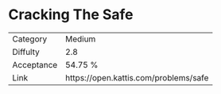 # Cracking The Safe

<table>
    <tr>
        <td>Category</td>
        <td>Medium</td>
    </tr>
    <tr>
        <td>Diffulty</td>
        <td>2.8</td>
    </tr>
    <tr>
        <td>Acceptance</td>
        <td>54.75 %</td>
    </tr>
    <tr>
        <td>Link</td>
        <td>https://open.kattis.com/problems/safe</td>
    </tr>
</table>